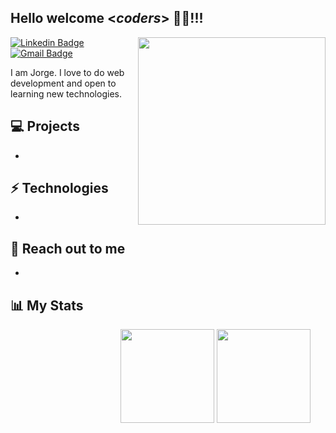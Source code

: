 <h2> Hello welcome <<i>coders</i>> 🧑‍💻!!!  <!-- <img src='https://komarev.com/ghpvc/?username=JCarpena710&color=ff69b4&style=flat-square'> --> </h2>

<!-- <img align='right' src='https://media.discordapp.net/attachments/399448944889036801/644551801588154398/398757aeeeda71f41e82091fcf0496f3.gif' width='300"'> -->
<img align='right' src='https://i.pinimg.com/originals/1f/a7/68/1fa76803557415a955883b6d205e9a90.gif' width='300'>


[![Linkedin Badge](https://img.shields.io/badge/-Lindkeden-blue?style=flat-square&logo=Linkedin&logoColor=white&link=https://www.linkedin.com/)](https://www.linkedin.com/) 
[![Gmail Badge](https://img.shields.io/badge/-Gmail-Red?style=flat-square&logo=Gmail&logoColor=white&link=mailto:jorge.carpena@tecsup.edu.pe)](mailto:jorge.carpena@tecsup.edu.pe)

I am Jorge. I love to do web development and open to learning new technologies.

## 💻 Projects
*

## ⚡ Technologies 
- 

## 👋 Reach out to me 
- 

## 📊 My Stats
<div align=center>
<img style="margin-left:30%;" height="150em" src="https://github-readme-stats.vercel.app/api?username=jcarpena710&show_icons=true&theme=github_dark" />
<img height="150em" src="https://github-readme-stats.vercel.app/api/top-langs/?username=jcarpena710&layout=compact&theme=github_dark" />
</div>



